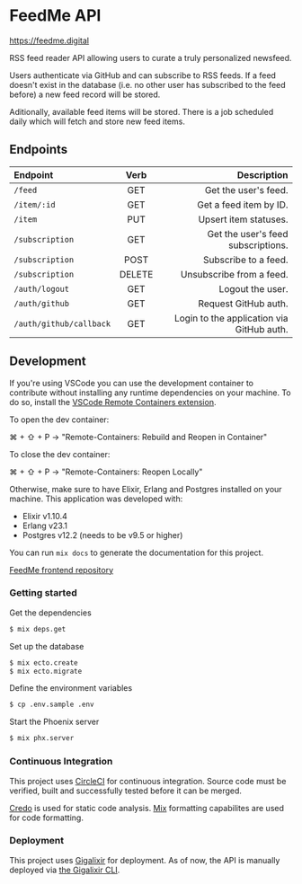 # FeedMe API

https://feedme.digital

RSS feed reader API allowing users to curate a truly personalized newsfeed.

Users authenticate via GitHub and can subscribe to RSS feeds. If a feed doesn't exist in the database (i.e. no other user has subscribed to the feed before) a new feed record will be stored.

Aditionally, available feed items will be stored. There is a job scheduled daily which will fetch and store new feed items.

## Endpoints

| Endpoint                |  Verb  |                               Description |
| :---------------------- | :----: | ----------------------------------------: |
| `/feed`                 |  GET   |                      Get the user's feed. |
| `/item/:id`             |  GET   |                    Get a feed item by ID. |
| `/item`                 |  PUT   |                     Upsert item statuses. |
| `/subscription`         |  GET   |        Get the user's feed subscriptions. |
| `/subscription`         |  POST  |                      Subscribe to a feed. |
| `/subscription`         | DELETE |                  Unsubscribe from a feed. |
| `/auth/logout`          |  GET   |                          Logout the user. |
| `/auth/github`          |  GET   |                      Request GitHub auth. |
| `/auth/github/callback` |  GET   | Login to the application via GitHub auth. |

## Development

If you're using VSCode you can use the development container to contribute without installing any runtime dependencies on your machine. To do so, install the [VSCode Remote Containers extension](https://marketplace.visualstudio.com/items?itemName=ms-vscode-remote.remote-containers).

To open the dev container:

⌘ + ⇧ + P -> "Remote-Containers: Rebuild and Reopen in Container"

To close the dev container:

⌘ + ⇧ + P -> "Remote-Containers: Reopen Locally"

Otherwise, make sure to have Elixir, Erlang and Postgres installed on your machine. This application was developed with:

- Elixir v1.10.4
- Erlang v23.1
- Postgres v12.2 (needs to be v9.5 or higher)

You can run `mix docs` to generate the documentation for this project.

[FeedMe frontend repository](https://github.com/sean-beard/feed-me)

### Getting started

Get the dependencies

```bash
$ mix deps.get
```

Set up the database

```bash
$ mix ecto.create
$ mix ecto.migrate
```

Define the environment variables

```bash
$ cp .env.sample .env
```

Start the Phoenix server

```bash
$ mix phx.server
```

### Continuous Integration

This project uses [CircleCI](https://circleci.com/) for continuous integration. Source code must be verified, built and successfully tested before it can be merged.

[Credo](https://github.com/rrrene/credo) is used for static code analysis. [Mix](https://hexdocs.pm/mix/master/Mix.html) formatting capabilites are used for code formatting.

### Deployment

This project uses [Gigalixir](https://www.gigalixir.com/) for deployment. As of now, the API is manually deployed via [the Gigalixir CLI](https://gigalixir.readthedocs.io/en/latest/cli.html).
